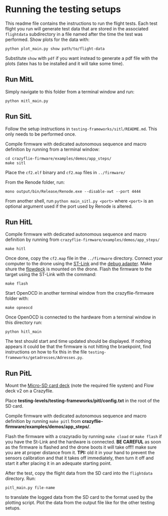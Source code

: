 # Running the testing setups

This readme file contains the instructions to run the flight tests.
Each test flight you run will generate test data that are stored in the associated `flightdata` subdirectory in a file named after the time the test was performed.
Show plots for the data with:

```console
python plot_main.py show path/to/flight-data
```

Substitute `show` with `pdf` if you want instead to generate a pdf file with the plots (latex has to be installed and it will take some time).

## Run MitL

Simply navigate to this folder from a terminal window and run:

```console
python mitl_main.py
```

## Run SitL
Follow the setup instructions in `testing-frameworks/sitl/README.md`. This only needs to be performed once.

Compile firmware with dedicated autonomous sequence and macro definition by running from a terminal window:
```console
cd crazyflie-firmware/examples/demos/app_steps/
make sitl
```

Place the `cf2.elf` binary and `cf2.map` files in `../firmware/`

From the Renode folder, run: 
```console
mono output/bin/Release/Renode.exe --disable-xwt --port 4444
```

From another shell, run `python main_sitl.py <port>` where `<port>` is an optional argument used if the port used by Renode is altered.

## Run HitL

Compile firmware with dedicated autonomous sequence and macro definition by running from `crazyflie-firmware/examples/demos/app_steps/` 

```console
make hitl
```

Once done, copy the `cf2.map` file in the `../firmware` directory.
Connect your computer to the drone using the [ST-Link](https://www.st.com/en/development-tools/st-link-v2.html) and the [debug adapter](https://store.bitcraze.io/products/debug-adapter).
Make shure the [flowdeck](https://store.bitcraze.io/products/flow-deck-v2) is mounted on the drone.
Flash the firmware to the target using the ST-Link with the command:

```console
make flash
```

Start OpenOCD in another terminal window from the crazyflie-firmware folder with:

```console
make opneocd
```

Once OpenOCD is connected to the hardware from a terminal window in this directory run:

```console
python hitl_main
```

The test should start and time updated should be displayed. If nothing appears it could be that the firmware is not hitting the braekpoint, find instructions on how to fix this in the file `testing-frameworks/getadresses/Adresses.py`.

## Run PitL
Mount the [Micro-SD card deck](https://www.bitcraze.io/documentation/repository/crazyflie-firmware/master/userguides/decks/micro-sd-card-deck/) (note the required file system) and Flow deck v2 on a Crazyflie.

Place **testing-levels/testing-frameworks/pitl/config.txt** in the root of the SD card.

Compile firmware with dedicated autonomous sequence and macro definition by running `make pitl` from **crazyflie-firmware/examples/demos/app_steps/**.

Flash the firmware with a crazyradio by running `make cload` or `make flash` if you have the St-Link and the hardware is connected.
**BE CAREFUL** as soon as the firmware is flashed and the drone boots it will take off!! make sure you are at proper distance from it. **TPI:** old it in your hand to prevent the sensors calibration and that it takes off immediately, then turn it off and start it after placing it in an adequate starting point.

After the test, copy the flight data from the SD card into the `flightdata`  directory. Run:

```console
pitl_main.py file-name 
```

to translate the logged data from the SD card to the format used by the plotting script.
Plot the data from the output file like for the other testing setups.
